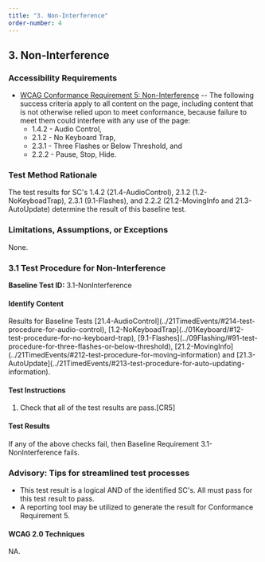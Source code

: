 ```yaml
---
title: "3. Non-Interference"
order-number: 4
---
```

## 3. Non-Interference

### Accessibility Requirements

-   [WCAG Conformance Requirement 5: Non-Interference](https://www.w3.org/TR/WCAG20/#cc5) -- The following success criteria apply to all content on the page, including content that is not otherwise relied upon to meet conformance, because failure to meet them could interfere with any use of the page:
    -   1.4.2 - Audio Control,
    -   2.1.2 - No Keyboard Trap,
    -   2.3.1 - Three Flashes or Below Threshold, and
    -   2.2.2 - Pause, Stop, Hide.

### Test Method Rationale

The test results for SC's 1.4.2 (21.4-AudioControl), 2.1.2 (1.2-NoKeyboadTrap), 2.3.1 (9.1-Flashes), and 2.2.2 (21.2-MovingInfo and 21.3-AutoUpdate) determine the result of this baseline test.

### Limitations, Assumptions, or Exceptions

None.

### 3.1 Test Procedure for Non-Interference

**Baseline Test ID:** 3.1-NonInterference
#### Identify Content
<p id="1IC">Results for Baseline Tests [21.4-AudioControl](../21TimedEvents/#214-test-procedure-for-audio-control), [1.2-NoKeyboadTrap](../01Keyboard/#12-test-procedure-for-no-keyboard-trap), [9.1-Flashes](../09Flashing/#91-test-procedure-for-three-flashes-or-below-threshold), [21.2-MovingInfo](../21TimedEvents/#212-test-procedure-for-moving-information) and [21.3-AutoUpdate](../21TimedEvents/#213-test-procedure-for-auto-updating-information).</p>

#### Test Instructions
<ol id="1TI">
    <li id="1TI-1">Check that all of the test results are pass.[CR5]</li>
</ol>

#### Test Results
<p id="1TR">If any of the above checks fail, then Baseline Requirement 3.1-NonInterference fails.</p>

### Advisory: Tips for streamlined test processes

-   This test result is a logical AND of the identified SC's. All must pass for this test result to pass.
-   A reporting tool may be utilized to generate the result for Conformance Requirement 5.

#### WCAG 2.0 Techniques
NA.
